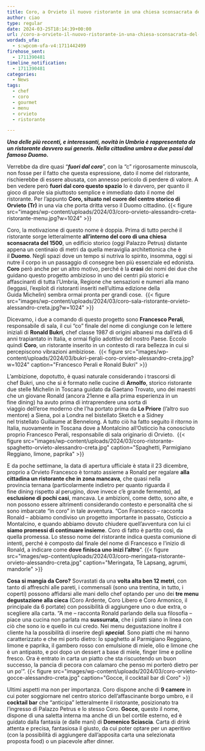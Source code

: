 ```yaml
---
title: Coro, a Orvieto il nuovo ristorante in una chiesa sconsacrata del 1500
author: ciao
type: regular
date: 2024-03-25T18:14:39+00:00
url: /coro-a-orvieto-il-nuovo-ristorante-in-una-chiesa-sconsacrata-del-1500/
wordads_ufa:
  - s:wpcom-ufa-v4:1711442499
firehose_sent:
  - 1711390481
timeline_notification:
  - 1711390481
categories:
  - News
tags:
  - chef
  - coro
  - gourmet
  - menu
  - orvieto
  - ristorante

---
```

_**Una delle&nbsp;più&nbsp;recenti, e interessanti,&nbsp;novità&nbsp;in Umbria è rappresentata da un ristorante davvero sui generis.**_ **_Nella cittadina umbra a due passi dal famoso Duomo._**

Verrebbe da dire quasi “**_fuori dal coro_**”, con la “c” rigorosamente minuscola, non fosse per il fatto che questa espressione, dato il nome del ristorante, rischierebbe di essere abusata, con annesso pericolo di perdere di valore. A ben vedere&nbsp;però&nbsp;**fuori dal coro questo spazio**&nbsp;lo è davvero, per quanto il gioco di parole sia piuttosto semplice e immediato dato il nome del ristorante. Per&nbsp;l’appunto&nbsp;**Coro, situato nel cuore del centro storico di Orvieto (Tr)** in una via che porta dritta verso il Duomo cittadino.
{{< figure src="images/wp-content/uploads/2024/03/coro-orvieto-alessandro-creta-ristorante-menu.jpg?w=1024" >}}
 

Coro, la motivazione di questo nome è doppia. Prima&nbsp;di tutto perché&nbsp;il ristorante sorge letteralmente&nbsp;**all’interno&nbsp;del coro di una chiesa sconsacrata del 1500**, un edificio storico (oggi Palazzo&nbsp;Petrus) distante appena un centinaio di metri da quella meraviglia architettonica che è il&nbsp;**Duomo**. Negli spazi dove un tempo si nutriva lo spirito, insomma, oggi si nutre il corpo in un passaggio di consegne ben più essenziale ed edonista. **Coro** però anche per un altro motivo,&nbsp;perché&nbsp;è la **crasi** dei nomi dei due che guidano questo progetto ambizioso in uno dei centri&nbsp;più&nbsp;storici e affascinanti di tutta&nbsp;l’Umbria, Regione che sensazioni e numeri alla mano (leggasi,&nbsp;l’exploit&nbsp;di ristoranti inseriti&nbsp;nell’ultima&nbsp;edizione della Guida&nbsp;Michelin) sembra ormai pronta per grandi cose.&nbsp;
{{< figure src="images/wp-content/uploads/2024/03/coro-sala-ristorante-orvieto-alessandro-creta.jpg?w=1024" >}}
 

Dicevamo, i due a comando di questo progetto sono **Francesco&nbsp;Perali**, responsabile di sala, il cui “co” finale del nome di congiunge con le lettere iniziali di&nbsp;**Ronald&nbsp;Bukri**, chef classe 1987 di origini albanesi ma&nbsp;dall’età&nbsp;di 6 anni trapiantato in Italia, e ormai figlio adottivo del nostro Paese. Eccolo quindi **Coro**, un ristorante inserito in un contesto di rara bellezza in cui si percepiscono vibrazioni ambiziose.&nbsp;
{{< figure src="images/wp-content/uploads/2024/03/bukri-perali-coro-orvieto-alessandro-creta.jpg?w=1024" caption="Francesco Perali e Ronald Bukri" >}}
 

L’ambizione, dopotutto, è quasi naturale considerando i trascorsi di chef&nbsp;Bukri, uno che si è formato nelle cucine di&nbsp;**Arnolfo**, storico ristorante due stelle&nbsp;Michelin&nbsp;in Toscana guidato da Gaetano Trovato, uno dei maestri che un giovane&nbsp;Ronald&nbsp;(ancora 21enne e alla prima esperienza in un fine&nbsp;dining) ha avuto prima di intraprendere una sorta di viaggio&nbsp;dell’eroe&nbsp;moderno che&nbsp;l’ha&nbsp;portato prima da **Lo Priore** (l’altro&nbsp;suo mentore) a Siena, poi a Londra nel&nbsp;bistellato&nbsp;Sketch e a Sidney nel&nbsp;tristellato&nbsp;Guillaume&nbsp;at&nbsp;Bennelong. A tutto&nbsp;ciò&nbsp;ha fatto seguito il ritorno in Italia, nuovamente in Toscana dove a&nbsp;Montalcino&nbsp;all’Osticcio&nbsp;ha conosciuto proprio Francesco&nbsp;Perali, responsabile di sala originario di Orvieto.&nbsp;
{{< figure src="images/wp-content/uploads/2024/03/coro-ristorante-spaghetto-orvieto-alessandro-creta.jpg" caption="Spaghetti, Parmigiano Reggiano, limone, paprika" >}}
 

E da poche settimane, la data di apertura ufficiale è stata il 23 dicembre, proprio a Orvieto Francesco è tornato assieme a&nbsp;Ronald&nbsp;per regalare **alla cittadina un ristorante che in zona mancava**, che quasi nella provincia&nbsp;ternana&nbsp;(particolarmente indietro per quanto riguarda il fine&nbsp;dining&nbsp;rispetto al perugino, dove invece&nbsp;c’è&nbsp;grande fermento), ad **esclusione di pochi casi**, mancava. Le ambizioni, come detto, sono alte, e non possono essere altrimenti considerando contesto e&nbsp;personalità&nbsp;che si sono imbarcate “in coro” in tale avventura. &#8220;Con Francesco &#8211; racconta Ronald &#8211; abbiamo condiviso un progetto importante in passato, Osticcio a Montalcino, e quando abbiamo dovuto chiudere quell’avventura con lui ci **siamo promessi di continuare insieme**. Coro di fatto è partito così, da quella promessa. Lo stesso nome del ristorante indica questa comunione di intenti, perché è composto dal finale del nome di Francesco e l’inizio di Ronald, a indicare come **dove finisca uno inizi l’altro**&#8220;.
{{< figure src="images/wp-content/uploads/2024/03/coro-meringata-ristorante-orvieto-alessandro-creta.jpg" caption="Meringata, Tè Lapsang, agrumi, mandorle" >}}
 

**Cosa si mangia da Coro?** Sovrastati da una **volta alta ben 12 metri**, con tanto di affreschi alle pareti, i commensali (sono una trentina, in tutto, i coperti) possono affidarsi alle mani dello chef optando per uno dei **tre menu degustazione alla cieca** (Coro Ardente, Coro Libero e Coro Armonico, il principale da 6 portate) con possibilità di aggiungere uno o due extra, o scegliere alla carta. &#8220;A&nbsp;me &#8211; racconta Ronald parlando della sua filosofia &#8211; piace una cucina non parlata ma **sussurrata**, che i piatti siano in linea con ciò che sono io e quello in cui credo. Nei menu degustazione inoltre il cliente ha la possibilità di inserire degli **_special_**. Sono piatti che mi hanno caratterizzato e che mi porto dietro: lo spaghetto al Parmigiano Reggiano, limone e paprika, il gambero rosso con emulsione di miele, olio e limone che è un antipasto, e poi dopo un dessert a base di miele, finger lime e polline fresco. Ora è entrato in carta un piatto che sta riscuotendo un buon successo, la pancia di pecora con calamaro che penso mi porterò dietro per un po’&#8221;.
{{< figure src="images/wp-content/uploads/2024/03/coro-orvieto-gocce-alessandro-creta.jpg" caption="Gocce, il cocktail bar di Coro" >}}
 

Ultimi aspetti ma non per importanza. Coro dispone anche di **9 camere** in cui poter soggiornare nel centro storico dell&#8217;affascinante borgo umbro, e il **cocktail bar** che &#8220;anticipa&#8221; letteralmente il ristorante, posizionato tra l&#8217;ingresso di Palazzo Petrus e lo stesso Coro. **Gocce**, questo il nome, dispone di una saletta interna ma anche di un bel cortile esterno, ed è guidato dalla fantasia (e dalle mani) di **Domenico Sciascia**. Carta di drink attenta e precisa, fantasiosa il giusto, da cui poter optare per un aperitivo (con la possibilità di aggiungere dall&#8217;apposita carta una selezionata proposta food) o un piacevole after dinner.